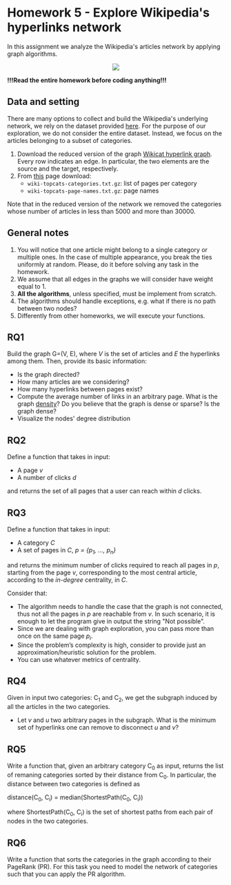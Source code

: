 # Homework 5 - Explore Wikipedia's hyperlinks network

In this assignment we analyze the Wikipedia's articles network by applying graph algorithms.


<div style="text-align:center"><img src ="https://cryptobriefing.com/wp-content/uploads/2018/04/Wikipedia-and-Request-Network-enable-donors-to-donate-in-cryptocurrency.jpg" /></div>


**!!!Read the entire homework before coding anything!!!**

## Data and setting
There are many options to collect and build the Wikipedia's underlying network, we rely on the dataset provided [here](https://snap.stanford.edu/data/wiki-topcats.html). For the purpose of our exploration, we do not consider the entire dataset. Instead, we focus on the articles belonging to a subset of categories. 


1.  Download the reduced version of the graph [Wikicat hyperlink graph](https://drive.google.com/file/d/1QVt0aMOFvLjOEm5eKeCxBQUwIU30_NIh/view?usp=sharing). Every row indicates an edge. In particular, the two elements are the source and the target, respectively.
2.  From [this](https://snap.stanford.edu/data/wiki-topcats.html) page download:
	-  `wiki-topcats-categories.txt.gz`: list of pages per category
	-  `wiki-topcats-page-names.txt.gz`: page names


Note that in the reduced version of the network we removed the categories whose number of articles in less than 5000 and more than 30000.

## General notes

1. You will notice that one article might belong to a single category or multiple ones. In the case of multiple appearance, you break the ties uniformly at random. Please, do it before solving any task in the homework.
2. We assume that all edges in the graphs we will consider have weight equal to 1.
2. __All the algorithms__, unless specified, must be implement from scratch.
3. The algorithms should handle exceptions, e.g. what if there is no path between two nodes?
4. Differently from other homeworks, we will execute your functions.


## RQ1 

Build the graph G=(V, E), where *V* is the set of articles and *E* the hyperlinks among them. Then, provide its basic information:
 
- Is the graph directed?
- How many articles are we considering?
- How many hyperlinks between pages exist?
- Compute the average number of links in an arbitrary page. What is the graph [density](https://en.wikipedia.org/wiki/Dense_graph)? Do you believe that the graph is dense or sparse? Is the graph dense?
- Visualize the nodes' degree distribution

## RQ2

Define a function that takes in input:
- A page _v_
- A number of clicks _d_

and returns the set of all pages that a user can reach within _d_ clicks. 

## RQ3

Define a function that takes in input:

- A category _C_
- A set of pages in _C_, _p = {p<sub>1</sub>, ..., p<sub>n</sub>}_

and returns the minimum number of clicks required to reach all pages in _p_, starting from the page _v_, corresponding to the most central article, according to the _in-degree_ centrality, in _C_.

Consider that:
- The algorithm needs to handle the case that the graph is not connected, thus not all the pages in _p_ are reachable from _v_. In such scenario, it is enough to let the program give in output the string "Not possible".
- Since we are dealing with graph exploration, you can pass more than once on the same page _p<sub>i</sub>_.
- Since the problem’s complexity is high, consider to provide just an approximation/heuristic solution for the problem. 
- You can use whatever metrics of centrality.


## RQ4

Given in input two categories: C<sub>1</sub> and C<sub>2</sub>, we get the subgraph induced by all the articles in the two categories. 

- Let _v_ and _u_ two arbitrary pages in the subgraph. What is the minimum set of hyperlinks one can remove to disconnect _u_ and _v_?


## RQ5

Write a function that, given an arbitrary category C<sub>0</sub> as input, returns the list of remaning categories sorted by their distance from C<sub>0</sub>. In particular, the distance between two categories is defined as 

distance(C<sub>0</sub>, C<sub>i</sub>) = median(ShortestPath(C<sub>0</sub>, C<sub>i</sub>))

where ShortestPath(C<sub>0</sub>, C<sub>i</sub>) is the set of shortest paths from each pair of nodes in the two categories.


## RQ6

Write a function that sorts the categories in the graph according to their PageRank (PR). For this task you need to model the network of categories such that you can apply the PR algorithm.


